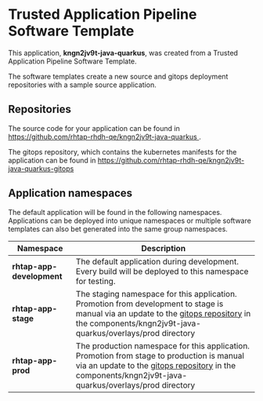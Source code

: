 # Trusted Application Pipeline Software Template

This application, **kngn2jv9t-java-quarkus**, was created from a Trusted Application Pipeline Software Template.

The software templates create a new source and gitops deployment repositories with a sample source application. 

## Repositories

The source code for your application can be found in [https://github.com/rhtap-rhdh-qe/kngn2jv9t-java-quarkus ](https://github.com/rhtap-rhdh-qe/kngn2jv9t-java-quarkus ).
 
The gitops repository, which contains the kubernetes manifests for the application can be found in 
[https://github.com/rhtap-rhdh-qe/kngn2jv9t-java-quarkus-gitops ](https://github.com/rhtap-rhdh-qe/kngn2jv9t-java-quarkus-gitops ) 

## Application namespaces 

The default application will be found in the following namespaces. Applications can be deployed into unique namespaces or multiple software templates can also bet generated into the same group namespaces.  

|  Namespace   |  Description   |  
| -------- | -------- |   
| **rhtap-app-development** | The default application during development. Every build will be deployed to this namespace for testing. | 
| **rhtap-app-stage** | The staging namespace for this application. Promotion from development to stage is manual via an update to the [gitops repository](https://github.com/rhtap-rhdh-qe/kngn2jv9t-java-quarkus-gitops ) in the components/kngn2jv9t-java-quarkus/overlays/prod directory |  
| **rhtap-app-prod** | The production namespace for this application. Promotion from stage to production is manual via an update to the [gitops repository](https://github.com/rhtap-rhdh-qe/kngn2jv9t-java-quarkus-gitops ) in the components/kngn2jv9t-java-quarkus/overlays/prod directory | 
